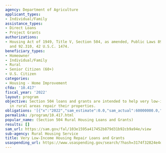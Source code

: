 ```yaml
---
agency: Department of Agriculture
applicant_types:
- Individual/Family
assistance_types:
- Direct Loans
- Project Grants
authorizations:
- Housing Act of 1949, Title V, Section 504, as amended, Public Laws 89-117, 89-754,
  and 92.310, 42 U.S.C. 1474.
beneficiary_types:
- Homeowner
- Individual/Family
- Rural
- Senior Citizen (60+)
- U.S. Citizen
categories:
- Housing - Home Improvement
cfda: '10.417'
fiscal_year: '2022'
layout: program
objective: Section 504 loans and grants are intended to help very low-income owner-occupants
  in rural areas repair their properties.
obligations: '[{"x":"2022","sam_estimate":0.0,"sam_actual":60000000.0,"usa_spending_actual":22802628.69},{"x":"2023","sam_estimate":60000000.0,"sam_actual":0.0,"usa_spending_actual":17570560.09},{"x":"2024","sam_estimate":90000000.0,"sam_actual":0.0,"usa_spending_actual":0.0}]'
permalink: /program/10.417.html
popular_name: (Section 504 Rural Housing Loans and Grants)
results: []
sam_url: https://sam.gov/fal/103e1595a417452b879d31b92cb9a94e/view
sub-agency: Rural Housing Service
title: Very Low-Income Housing Repair Loans and Grants
usaspending_url: https://www.usaspending.gov/search/?hash=3174f32824e4dd9778c12d3ba154f99b
---
```

